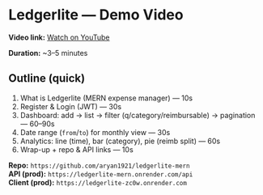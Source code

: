 # Ledgerlite — Demo Video

**Video link:** [Watch on YouTube](https://youtu.be/PUT-YOUR-VIDEO-LINK-HERE)

**Duration:** ~3–5 minutes

## Outline (quick)
1. What is Ledgerlite (MERN expense manager) — 10s
2. Register & Login (JWT) — 30s
3. Dashboard: add → list → filter (q/category/reimbursable) → pagination — 60–90s
4. Date range (`from`/`to`) for monthly view — 30s
5. Analytics: line (time), bar (category), pie (reimb split) — 60s
6. Wrap-up + repo & API links — 10s

**Repo:** `https://github.com/aryan1921/ledgerlite-mern`  
**API (prod):** `https://ledgerlite-mern.onrender.com/api`  
**Client (prod):** `https://ledgerlite-zc0w.onrender.com`
